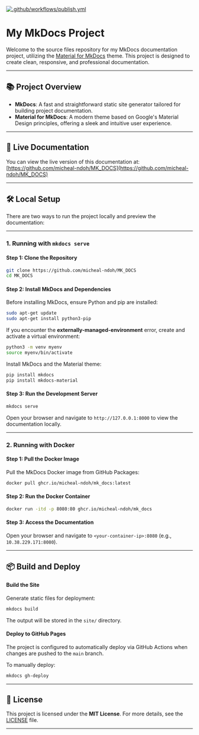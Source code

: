 [![.github/workflows/publish.yml](https://github.com/micheal-ndoh/MK_DOCS/actions/workflows/publish.yml/badge.svg)](https://github.com/micheal-ndoh/MK_DOCS/actions/workflows/publish.yml)

# **My MkDocs Project**

Welcome to the source files repository for my MkDocs documentation project, utilizing the [Material for MkDocs](https://squidfunk.github.io/mkdocs-material/) theme. This project is designed to create clean, responsive, and professional documentation.

---

## **📚 Project Overview**

- **MkDocs**: A fast and straightforward static site generator tailored for building project documentation.  
- **Material for MkDocs**: A modern theme based on Google's Material Design principles, offering a sleek and intuitive user experience.

---

## **🚀 Live Documentation**

You can view the live version of this documentation at:  
[https://github.com/micheal-ndoh/MK_DOCS](https://github.com/micheal-ndoh/MK_DOCS)

---

## **🛠️ Local Setup**

There are two ways to run the project locally and preview the documentation:

---

### **1. Running with `mkdocs serve`**

#### **Step 1: Clone the Repository**
```bash
git clone https://github.com/micheal-ndoh/MK_DOCS
cd MK_DOCS
```

#### **Step 2: Install MkDocs and Dependencies**
Before installing MkDocs, ensure Python and pip are installed:  
```bash
sudo apt-get update
sudo apt-get install python3-pip
```

If you encounter the **externally-managed-environment** error, create and activate a virtual environment:  
```bash
python3 -m venv myenv
source myenv/bin/activate
```

Install MkDocs and the Material theme:  
```bash
pip install mkdocs
pip install mkdocs-material
```

#### **Step 3: Run the Development Server**
```bash
mkdocs serve
```

Open your browser and navigate to `http://127.0.0.1:8000` to view the documentation locally.

---

### **2. Running with Docker**

#### **Step 1: Pull the Docker Image**
Pull the MkDocs Docker image from GitHub Packages:  
```bash
docker pull ghcr.io/micheal-ndoh/mk_docs:latest
```

#### **Step 2: Run the Docker Container**
```bash
docker run -itd -p 8080:80 ghcr.io/micheal-ndoh/mk_docs
```

#### **Step 3: Access the Documentation**
Open your browser and navigate to `<your-container-ip>:8080` (e.g., `10.38.229.171:8080`).

---

## **📦 Build and Deploy**

#### **Build the Site**
Generate static files for deployment:  
```bash
mkdocs build
```

The output will be stored in the `site/` directory.

#### **Deploy to GitHub Pages**
The project is configured to automatically deploy via GitHub Actions when changes are pushed to the `main` branch.  

To manually deploy:  
```bash
mkdocs gh-deploy
```

---

## **📄 License**

This project is licensed under the **MIT License**. For more details, see the [LICENSE](LICENSE) file.

---
